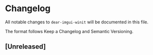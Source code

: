 # Changelog

All notable changes to `dear-imgui-winit` will be documented in this file.

The format follows Keep a Changelog and Semantic Versioning.

## [Unreleased]

